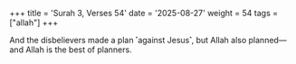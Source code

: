 +++
title = 'Surah 3, Verses 54'
date = '2025-08-27'
weight = 54
tags = ["allah"]
+++

And the disbelievers made a plan ˹against Jesus˺, but Allah also planned—and Allah is the best of planners.
